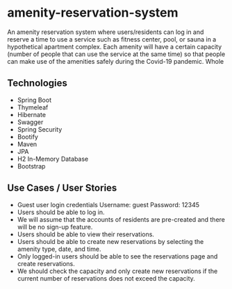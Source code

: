 # amenity-reservation-system

An amenity reservation system where users/residents can log in and reserve a time to use a service such as fitness center, pool, or sauna in a hypothetical apartment complex.
Each amenity will have a certain capacity (number of people that can use the service at the same time) so that people can make use of the amenities safely
during the Covid-19 pandemic. Whole
## Technologies
* Spring Boot
* Thymeleaf
* Hibernate
* Swagger
* Spring Security
* Bootify
* Maven
* JPA
* H2 In-Memory Database
* Bootstrap

## Use Cases / User Stories
* Guest user login credentials Username: guest Password: 12345
* Users should be able to log in.
* We will assume that the accounts of residents are pre-created and there will be no sign-up feature.
* Users should be able to view their reservations.
* Users should be able to create new reservations by selecting the amenity type, date, and time.
* Only logged-in users should be able to see the reservations page and create reservations.
* We should check the capacity and only create new reservations if the current number of reservations does not exceed the capacity.
